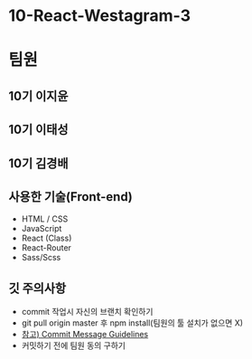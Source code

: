 # 10-React-Westagram-3

# 팀원
## 10기 이지윤
## 10기 이태성
## 10기 김경배

## 사용한 기술(Front-end)
- HTML / CSS
- JavaScript
- React (Class)
- React-Router
- Sass/Scss

## 깃 주의사항
- commit 작업시 자신의 브랜치 확인하기
- git pull origin master 후 npm install(팀원의 툴 설치가 없으면 X)
- [참고) Commit Message Guidelines](https://www.notion.so/wecode/Commit-Message-Guidelines-8ca8fac8178943e78ddcfb48f47ba973)
- 커밋하기 전에 팀원 동의 구하기
